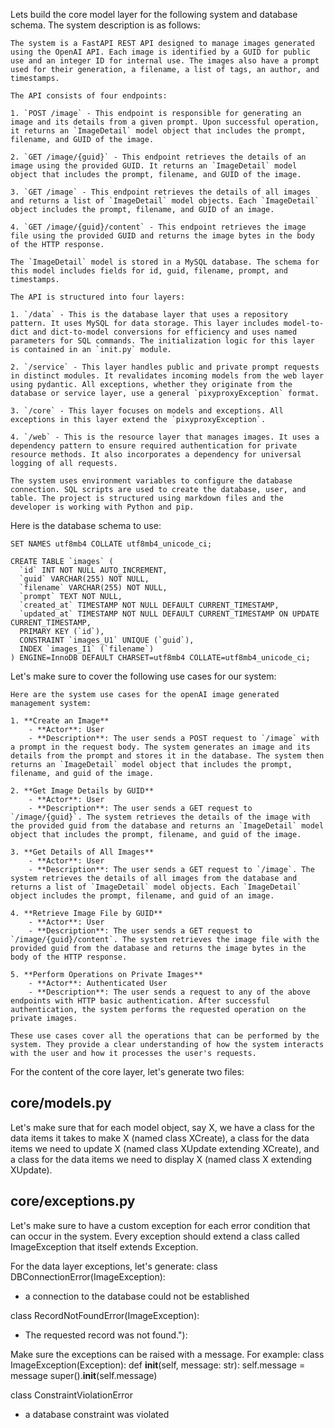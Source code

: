Lets build the core model layer for the following system and database schema.
The system description is as follows:
```
The system is a FastAPI REST API designed to manage images generated using the OpenAI API. Each image is identified by a GUID for public use and an integer ID for internal use. The images also have a prompt used for their generation, a filename, a list of tags, an author, and timestamps.

The API consists of four endpoints:

1. `POST /image` - This endpoint is responsible for generating an image and its details from a given prompt. Upon successful operation, it returns an `ImageDetail` model object that includes the prompt, filename, and GUID of the image.

2. `GET /image/{guid}` - This endpoint retrieves the details of an image using the provided GUID. It returns an `ImageDetail` model object that includes the prompt, filename, and GUID of the image.

3. `GET /image` - This endpoint retrieves the details of all images and returns a list of `ImageDetail` model objects. Each `ImageDetail` object includes the prompt, filename, and GUID of an image.

4. `GET /image/{guid}/content` - This endpoint retrieves the image file using the provided GUID and returns the image bytes in the body of the HTTP response.

The `ImageDetail` model is stored in a MySQL database. The schema for this model includes fields for id, guid, filename, prompt, and timestamps.

The API is structured into four layers:

1. `/data` - This is the database layer that uses a repository pattern. It uses MySQL for data storage. This layer includes model-to-dict and dict-to-model conversions for efficiency and uses named parameters for SQL commands. The initialization logic for this layer is contained in an `init.py` module.

2. `/service` - This layer handles public and private prompt requests in distinct modules. It revalidates incoming models from the web layer using pydantic. All exceptions, whether they originate from the database or service layer, use a general `pixyproxyException` format.

3. `/core` - This layer focuses on models and exceptions. All exceptions in this layer extend the `pixyproxyException`.

4. `/web` - This is the resource layer that manages images. It uses a dependency pattern to ensure required authentication for private resource methods. It also incorporates a dependency for universal logging of all requests.

The system uses environment variables to configure the database connection. SQL scripts are used to create the database, user, and table. The project is structured using markdown files and the developer is working with Python and pip.
```

Here is the database schema to use:
```
SET NAMES utf8mb4 COLLATE utf8mb4_unicode_ci;

CREATE TABLE `images` (
  `id` INT NOT NULL AUTO_INCREMENT,
  `guid` VARCHAR(255) NOT NULL,
  `filename` VARCHAR(255) NOT NULL,
  `prompt` TEXT NOT NULL,
  `created_at` TIMESTAMP NOT NULL DEFAULT CURRENT_TIMESTAMP,
  `updated_at` TIMESTAMP NOT NULL DEFAULT CURRENT_TIMESTAMP ON UPDATE CURRENT_TIMESTAMP,
  PRIMARY KEY (`id`),
  CONSTRAINT `images_U1` UNIQUE (`guid`),
  INDEX `images_I1` (`filename`)
) ENGINE=InnoDB DEFAULT CHARSET=utf8mb4 COLLATE=utf8mb4_unicode_ci;
```
Let's make sure to cover the following use cases for our system:
```
Here are the system use cases for the openAI image generated management system:

1. **Create an Image**
    - **Actor**: User
    - **Description**: The user sends a POST request to `/image` with a prompt in the request body. The system generates an image and its details from the prompt and stores it in the database. The system then returns an `ImageDetail` model object that includes the prompt, filename, and guid of the image.

2. **Get Image Details by GUID**
    - **Actor**: User
    - **Description**: The user sends a GET request to `/image/{guid}`. The system retrieves the details of the image with the provided guid from the database and returns an `ImageDetail` model object that includes the prompt, filename, and guid of the image.

3. **Get Details of All Images**
    - **Actor**: User
    - **Description**: The user sends a GET request to `/image`. The system retrieves the details of all images from the database and returns a list of `ImageDetail` model objects. Each `ImageDetail` object includes the prompt, filename, and guid of an image.

4. **Retrieve Image File by GUID**
    - **Actor**: User
    - **Description**: The user sends a GET request to `/image/{guid}/content`. The system retrieves the image file with the provided guid from the database and returns the image bytes in the body of the HTTP response.

5. **Perform Operations on Private Images**
    - **Actor**: Authenticated User
    - **Description**: The user sends a request to any of the above endpoints with HTTP basic authentication. After successful authentication, the system performs the requested operation on the private images.

These use cases cover all the operations that can be performed by the system. They provide a clear understanding of how the system interacts with the user and how it processes the user's requests.
```

For the content of the core layer, let's generate two files:

## core/models.py

Let's make sure that for each model object, say X, we have a class for the data items
it takes to make X (named class XCreate), a class for the data items we need to update X
(named class XUpdate extending XCreate), and a class for the data items we need to display X
(named class X extending XUpdate).

## core/exceptions.py

Let's make sure to have a custom exception for each error condition that can occur in the system.
Every exception should extend a class called ImageException that itself extends Exception.

For the data layer exceptions, let's generate:
class DBConnectionError(ImageException):
* a connection to the database could not be established

class RecordNotFoundError(ImageException):
* The requested record was not found."):

Make sure the exceptions can be raised with a message.
For example: 
    class ImageException(Exception):
        def __init__(self, message: str):
            self.message = message
            super().__init__(self.message)


class ConstraintViolationError
* a database constraint was violated
